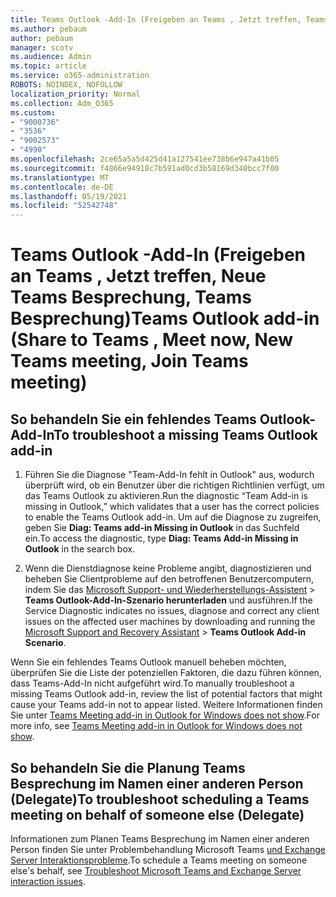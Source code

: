 ```yaml
---
title: Teams Outlook -Add-In (Freigeben an Teams , Jetzt treffen, Teams Besprechung, Teams Besprechung)
ms.author: pebaum
author: pebaum
manager: scotv
ms.audience: Admin
ms.topic: article
ms.service: o365-administration
ROBOTS: NOINDEX, NOFOLLOW
localization_priority: Normal
ms.collection: Adm_O365
ms.custom:
- "9000736"
- "3536"
- "9002573"
- "4990"
ms.openlocfilehash: 2ce65a5a5d425d41a127541ee738b6e947a41b05
ms.sourcegitcommit: f4866e94918c7b591ad0cd3b58169d340bcc7f00
ms.translationtype: MT
ms.contentlocale: de-DE
ms.lasthandoff: 05/19/2021
ms.locfileid: "52542748"
---
```

# <a name="teams-outlook-add-in-share-to-teams--meet-now-new-teams-meeting-join-teams-meeting"></a><span data-ttu-id="40adb-102">Teams Outlook -Add-In (Freigeben an Teams , Jetzt treffen, Neue Teams Besprechung, Teams Besprechung)</span><span class="sxs-lookup"><span data-stu-id="40adb-102">Teams Outlook add-in (Share to Teams , Meet now, New Teams meeting, Join Teams meeting)</span></span>

## <a name="to-troubleshoot-a-missing-teams-outlook-add-in"></a><span data-ttu-id="40adb-103">So behandeln Sie ein fehlendes Teams Outlook-Add-In</span><span class="sxs-lookup"><span data-stu-id="40adb-103">To troubleshoot a missing Teams Outlook add-in</span></span>

1. <span data-ttu-id="40adb-104">Führen Sie die Diagnose "Team-Add-In fehlt in Outlook" aus, wodurch überprüft wird, ob ein Benutzer über die richtigen Richtlinien verfügt, um das Teams Outlook zu aktivieren.</span><span class="sxs-lookup"><span data-stu-id="40adb-104">Run the diagnostic “Team Add-in is missing in Outlook,” which validates that a user has the correct policies to enable the Teams Outlook add-in.</span></span> <span data-ttu-id="40adb-105">Um auf die Diagnose zu zugreifen, geben Sie **Diag: Teams add-in Missing in Outlook** in das Suchfeld ein.</span><span class="sxs-lookup"><span data-stu-id="40adb-105">To access the diagnostic, type **Diag: Teams Add-in Missing in Outlook** in the search box.</span></span>

1. <span data-ttu-id="40adb-106">Wenn die Dienstdiagnose keine Probleme angibt, diagnostizieren und beheben Sie Clientprobleme auf den betroffenen Benutzercomputern, indem Sie das [Microsoft Support- und Wiederherstellungs-Assistent](https://aka.ms/SaRA-TeamsAddInScenario)  >  **Teams Outlook-Add-In-Szenario herunterladen** und ausführen.</span><span class="sxs-lookup"><span data-stu-id="40adb-106">If the Service Diagnostic indicates no issues, diagnose and correct any client issues on the affected user machines  by downloading and running the [Microsoft Support and Recovery Assistant](https://aka.ms/SaRA-TeamsAddInScenario) > **Teams Outlook Add-in Scenario**.</span></span>

<span data-ttu-id="40adb-107">Wenn Sie ein fehlendes Teams Outlook manuell beheben möchten, überprüfen Sie die Liste der potenziellen Faktoren, die dazu führen können, dass Teams-Add-In nicht aufgeführt wird.</span><span class="sxs-lookup"><span data-stu-id="40adb-107">To manually troubleshoot a missing Teams Outlook add-in, review the list of potential factors that might cause your Teams add-in not to appear listed.</span></span> <span data-ttu-id="40adb-108">Weitere Informationen finden Sie unter [Teams Meeting add-in in Outlook for Windows does not show](/microsoftteams/teams-add-in-for-outlook#teams-meeting-add-in-in-outlook-for-windows-does-not-show).</span><span class="sxs-lookup"><span data-stu-id="40adb-108">For more info, see [Teams Meeting add-in in Outlook for Windows does not show](/microsoftteams/teams-add-in-for-outlook#teams-meeting-add-in-in-outlook-for-windows-does-not-show).</span></span>

## <a name="to-troubleshoot-scheduling-a-teams-meeting-on-behalf-of-someone-else-delegate"></a><span data-ttu-id="40adb-109">So behandeln Sie die Planung Teams Besprechung im Namen einer anderen Person (Delegate)</span><span class="sxs-lookup"><span data-stu-id="40adb-109">To troubleshoot scheduling a Teams meeting on behalf of someone else (Delegate)</span></span>

<span data-ttu-id="40adb-110">Informationen zum Planen Teams Besprechung im Namen einer anderen Person finden Sie unter Problembehandlung Microsoft Teams [und Exchange Server Interaktionsprobleme](/microsoftteams/troubleshoot/known-issues/teams-exchange-interaction-issue).</span><span class="sxs-lookup"><span data-stu-id="40adb-110">To schedule a Teams meeting on someone else's behalf, see [Troubleshoot Microsoft Teams and Exchange Server interaction issues](/microsoftteams/troubleshoot/known-issues/teams-exchange-interaction-issue).</span></span>
